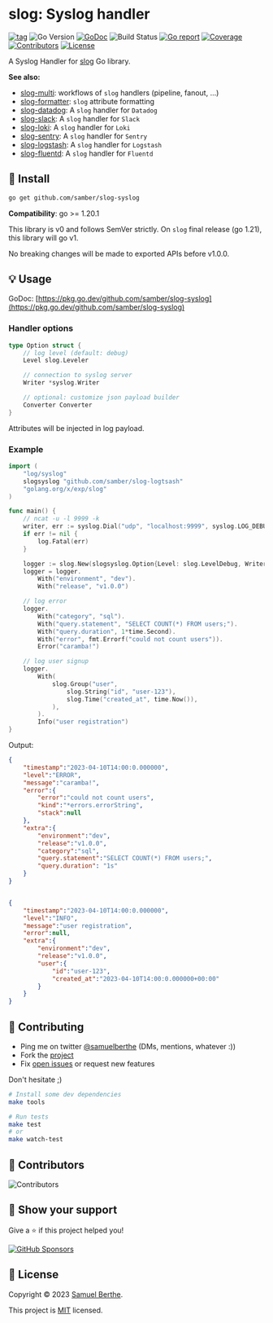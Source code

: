 
# slog: Syslog handler

[![tag](https://img.shields.io/github/tag/samber/slog-syslog.svg)](https://github.com/samber/slog-syslog/releases)
![Go Version](https://img.shields.io/badge/Go-%3E%3D%201.20.1-%23007d9c)
[![GoDoc](https://godoc.org/github.com/samber/slog-syslog?status.svg)](https://pkg.go.dev/github.com/samber/slog-syslog)
![Build Status](https://github.com/samber/slog-syslog/actions/workflows/test.yml/badge.svg)
[![Go report](https://goreportcard.com/badge/github.com/samber/slog-syslog)](https://goreportcard.com/report/github.com/samber/slog-syslog)
[![Coverage](https://img.shields.io/codecov/c/github/samber/slog-syslog)](https://codecov.io/gh/samber/slog-syslog)
[![Contributors](https://img.shields.io/github/contributors/samber/slog-syslog)](https://github.com/samber/slog-syslog/graphs/contributors)
[![License](https://img.shields.io/github/license/samber/slog-syslog)](./LICENSE)

A Syslog Handler for [slog](https://pkg.go.dev/golang.org/x/exp/slog) Go library.

**See also:**

- [slog-multi](https://github.com/samber/slog-multi): workflows of `slog` handlers (pipeline, fanout, ...)
- [slog-formatter](https://github.com/samber/slog-formatter): `slog` attribute formatting
- [slog-datadog](https://github.com/samber/slog-datadog): A `slog` handler for `Datadog`
- [slog-slack](https://github.com/samber/slog-slack): A `slog` handler for `Slack`
- [slog-loki](https://github.com/samber/slog-loki): A `slog` handler for `Loki`
- [slog-sentry](https://github.com/samber/slog-sentry): A `slog` handler for `Sentry`
- [slog-logstash](https://github.com/samber/slog-logstash): A `slog` handler for `Logstash`
- [slog-fluentd](https://github.com/samber/slog-fluentd): A `slog` handler for `Fluentd`

## 🚀 Install

```sh
go get github.com/samber/slog-syslog
```

**Compatibility**: go >= 1.20.1

This library is v0 and follows SemVer strictly. On `slog` final release (go 1.21), this library will go v1.

No breaking changes will be made to exported APIs before v1.0.0.

## 💡 Usage

GoDoc: [https://pkg.go.dev/github.com/samber/slog-syslog](https://pkg.go.dev/github.com/samber/slog-syslog)

### Handler options

```go
type Option struct {
	// log level (default: debug)
	Level slog.Leveler

	// connection to syslog server
	Writer *syslog.Writer

	// optional: customize json payload builder
	Converter Converter
}
```

Attributes will be injected in log payload.

### Example

```go
import (
	"log/syslog"
	slogsyslog "github.com/samber/slog-logtsash"
	"golang.org/x/exp/slog"
)

func main() {
	// ncat -u -l 9999 -k
	writer, err := syslog.Dial("udp", "localhost:9999", syslog.LOG_DEBUG, "demo-syslog-handler")
	if err != nil {
		log.Fatal(err)
	}

	logger := slog.New(slogsyslog.Option{Level: slog.LevelDebug, Writer: writer}.NewSyslogHandler())
    logger = logger.
        With("environment", "dev").
        With("release", "v1.0.0")

    // log error
    logger.
        With("category", "sql").
        With("query.statement", "SELECT COUNT(*) FROM users;").
        With("query.duration", 1*time.Second).
        With("error", fmt.Errorf("could not count users")).
        Error("caramba!")

    // log user signup
    logger.
        With(
            slog.Group("user",
                slog.String("id", "user-123"),
                slog.Time("created_at", time.Now()),
            ),
        ).
        Info("user registration")
}
```

Output:

```json
{
    "timestamp":"2023-04-10T14:00:0.000000",
    "level":"ERROR",
    "message":"caramba!",
    "error":{
        "error":"could not count users",
        "kind":"*errors.errorString",
        "stack":null
    },
    "extra":{
        "environment":"dev",
        "release":"v1.0.0",
        "category":"sql",
        "query.statement":"SELECT COUNT(*) FROM users;",
        "query.duration": "1s"
    }
}


{
    "timestamp":"2023-04-10T14:00:0.000000",
    "level":"INFO",
    "message":"user registration",
    "error":null,
    "extra":{
        "environment":"dev",
        "release":"v1.0.0",
        "user":{
            "id":"user-123",
            "created_at":"2023-04-10T14:00:0.000000+00:00"
        }
    }
}
```

## 🤝 Contributing

- Ping me on twitter [@samuelberthe](https://twitter.com/samuelberthe) (DMs, mentions, whatever :))
- Fork the [project](https://github.com/samber/slog-syslog)
- Fix [open issues](https://github.com/samber/slog-syslog/issues) or request new features

Don't hesitate ;)

```bash
# Install some dev dependencies
make tools

# Run tests
make test
# or
make watch-test
```

## 👤 Contributors

![Contributors](https://contrib.rocks/image?repo=samber/slog-syslog)

## 💫 Show your support

Give a ⭐️ if this project helped you!

[![GitHub Sponsors](https://img.shields.io/github/sponsors/samber?style=for-the-badge)](https://github.com/sponsors/samber)

## 📝 License

Copyright © 2023 [Samuel Berthe](https://github.com/samber).

This project is [MIT](./LICENSE) licensed.
